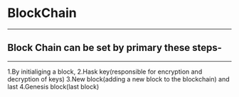 # BlockChain
------------------------------------------------
Block Chain can be set by primary these steps- 
-------------------------------------------------
-------------------------------------------------
1.By initialiging a block,
2.Hask key(responsible for encryption and decryption of keys)
3.New block(adding a new block to the blockchain) and last
4.Genesis block(last block)
